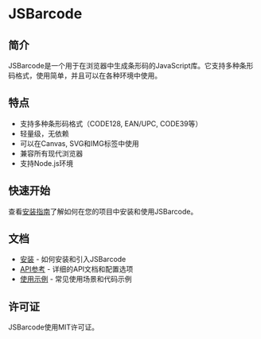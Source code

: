 # JSBarcode

## 简介

JSBarcode是一个用于在浏览器中生成条形码的JavaScript库。它支持多种条形码格式，使用简单，并且可以在各种环境中使用。

## 特点

- 支持多种条形码格式（CODE128, EAN/UPC, CODE39等）
- 轻量级，无依赖
- 可以在Canvas, SVG和IMG标签中使用
- 兼容所有现代浏览器
- 支持Node.js环境

## 快速开始

查看[安装指南](./installation)了解如何在您的项目中安装和使用JSBarcode。

## 文档

- [安装](./installation) - 如何安装和引入JSBarcode
- [API参考](./api) - 详细的API文档和配置选项
- [使用示例](./examples) - 常见使用场景和代码示例

## 许可证

JSBarcode使用MIT许可证。